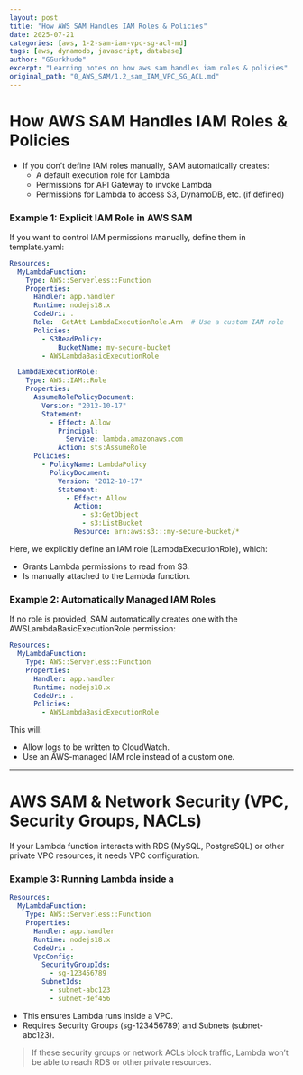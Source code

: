 ```yaml
---
layout: post
title: "How AWS SAM Handles IAM Roles & Policies"
date: 2025-07-21
categories: [aws, 1-2-sam-iam-vpc-sg-acl-md]
tags: [aws, dynamodb, javascript, database]
author: "GGurkhude"
excerpt: "Learning notes on how aws sam handles iam roles & policies"
original_path: "0_AWS_SAM/1.2_sam_IAM_VPC_SG_ACL.md"
---
```


# How AWS SAM Handles IAM Roles & Policies
- If you don’t define IAM roles manually, SAM automatically creates:
  - A default execution role for Lambda
  - Permissions for API Gateway to invoke Lambda
  - Permissions for Lambda to access S3, DynamoDB, etc. (if defined)

### Example 1: Explicit IAM Role in AWS SAM
If you want to control IAM permissions manually, define them in template.yaml:
```yml
Resources:
  MyLambdaFunction:
    Type: AWS::Serverless::Function
    Properties:
      Handler: app.handler
      Runtime: nodejs18.x
      CodeUri: .
      Role: !GetAtt LambdaExecutionRole.Arn  # Use a custom IAM role
      Policies:
        - S3ReadPolicy:
            BucketName: my-secure-bucket
        - AWSLambdaBasicExecutionRole

  LambdaExecutionRole:
    Type: AWS::IAM::Role
    Properties:
      AssumeRolePolicyDocument:
        Version: "2012-10-17"
        Statement:
          - Effect: Allow
            Principal:
              Service: lambda.amazonaws.com
            Action: sts:AssumeRole
      Policies:
        - PolicyName: LambdaPolicy
          PolicyDocument:
            Version: "2012-10-17"
            Statement:
              - Effect: Allow
                Action:
                  - s3:GetObject
                  - s3:ListBucket
                Resource: arn:aws:s3:::my-secure-bucket/*
```

Here, we explicitly define an IAM role (LambdaExecutionRole), which:
- Grants Lambda permissions to read from S3.
- Is manually attached to the Lambda function.

### Example 2: Automatically Managed IAM Roles
If no role is provided, SAM automatically creates one with the AWSLambdaBasicExecutionRole permission:
```yml
Resources:
  MyLambdaFunction:
    Type: AWS::Serverless::Function
    Properties:
      Handler: app.handler
      Runtime: nodejs18.x
      CodeUri: .
      Policies:
        - AWSLambdaBasicExecutionRole
```
This will:
- Allow logs to be written to CloudWatch.
- Use an AWS-managed IAM role instead of a custom one.
----
# AWS SAM & Network Security (VPC, Security Groups, NACLs)
If your Lambda function interacts with RDS (MySQL, PostgreSQL) or other private VPC resources, it needs VPC configuration.

### Example 3: Running Lambda inside a 
```yml
Resources:
  MyLambdaFunction:
    Type: AWS::Serverless::Function
    Properties:
      Handler: app.handler
      Runtime: nodejs18.x
      CodeUri: .
      VpcConfig:
        SecurityGroupIds:
          - sg-123456789
        SubnetIds:
          - subnet-abc123
          - subnet-def456
```
- This ensures Lambda runs inside a VPC.
- Requires Security Groups (sg-123456789) and Subnets (subnet-abc123).

> If these security groups or network ACLs block traffic, Lambda won’t be able to reach RDS or other private resources.